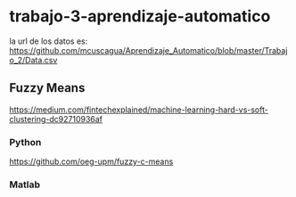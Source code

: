 # trabajo-3-aprendizaje-automatico
la url de los datos es:
https://github.com/mcuscagua/Aprendizaje_Automatico/blob/master/Trabajo_2/Data.csv
## Fuzzy Means

https://medium.com/fintechexplained/machine-learning-hard-vs-soft-clustering-dc92710936af


### Python

https://github.com/oeg-upm/fuzzy-c-means

### Matlab

